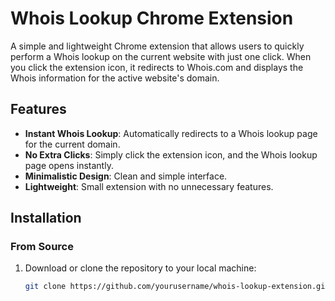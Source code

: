 # Whois Lookup Chrome Extension

A simple and lightweight Chrome extension that allows users to quickly perform a Whois lookup on the current website with just one click. When you click the extension icon, it redirects to Whois.com and displays the Whois information for the active website's domain.

## Features
- **Instant Whois Lookup**: Automatically redirects to a Whois lookup page for the current domain.
- **No Extra Clicks**: Simply click the extension icon, and the Whois lookup page opens instantly.
- **Minimalistic Design**: Clean and simple interface.
- **Lightweight**: Small extension with no unnecessary features.

## Installation

### From Source
1. Download or clone the repository to your local machine:
   ```bash
   git clone https://github.com/yourusername/whois-lookup-extension.git
